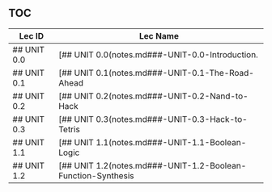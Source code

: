 TOC
---
|Lec ID| Lec Name|
| ---| --- |
|## UNIT 0.0|[## UNIT 0.0(notes.md###-UNIT-0.0-Introduction.|
|## UNIT 0.1|[## UNIT 0.1(notes.md###-UNIT-0.1-The-Road-Ahead|
|## UNIT 0.2|[## UNIT 0.2(notes.md###-UNIT-0.2-Nand-to-Hack|
|## UNIT 0.3|[## UNIT 0.3(notes.md###-UNIT-0.3-Hack-to-Tetris|
|## UNIT 1.1|[## UNIT 1.1(notes.md###-UNIT-1.1-Boolean-Logic|
|## UNIT 1.2|[## UNIT 1.2(notes.md###-UNIT-1.2-Boolean-Function-Synthesis|
